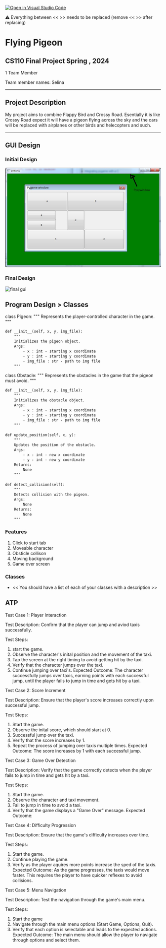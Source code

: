 [![Open in Visual Studio Code](https://classroom.github.com/assets/open-in-vscode-718a45dd9cf7e7f842a935f5ebbe5719a5e09af4491e668f4dbf3b35d5cca122.svg)](https://classroom.github.com/online_ide?assignment_repo_id=14592674&assignment_repo_type=AssignmentRepo)

:warning: Everything between << >> needs to be replaced (remove << >> after replacing)

# Flying Pigeon
## CS110 Final Project  Spring , 2024

1 Team Member

Team member names: Selina

***

## Project Description

My project aims to combine Flappy Bird and Crossy Road. Esentially it is like Crossy Road expect it will have a pigeon flying across the sky and the cars will be replaced with airplanes or other birds and helecopters and such.

***    

## GUI Design

### Initial Design

![initial gui](assets/gui.jpg)

### Final Design

![final gui](assets/finalgui.jpg)

## Program Design > Classes

class Pigeon:
    """
    Represents the player-controlled character in the game.
    """

    def __init__(self, x, y, img_file):
        """
        Initializes the pigeon object.
        Args:
            - x : int - starting x coordinate
            - y : int - starting y coordinate
            - img_file : str - path to img file
        """

class Obstacle:
    """
    Represents the obstacles in the game that the pigeon must avoid.
    """

    def __init__(self, x, y, img_file):
        """
        Initializes the obstacle object.
        Args:
            - x : int - starting x coordinate
            - y : int - starting y coordinate
            - img_file : str - path to img file
        """

    def update_position(self, x, y):
        """
        Updates the position of the obstacle.
        Args:
            - x : int - new x coordinate
            - y : int - new y coordinate
        Returns:
            None
        """

    def detect_collision(self):
        """
        Detects collision with the pigeon.
        Args:
            None
        Returns:
            None
        """

### Features

1. Click to start tab
2. Moveable character
3. Obsticle collison
4. Moving background
5. Game over screen

### Classes

- << You should have a list of each of your classes with a description >>

## ATP

Test Case 1: Player Interaction

Test Description: Confirm that the player can jump and aviod taxis successfully. 

Test Steps:
1. start the game.
2. Observe the character's inital position and the movement of the taxi.
3. Tap the screen at the right timing to avoid getting hit by the taxi.
4. Verify that the character jumps over the taxi.
5. Continue jumping over taxi's.
Expected Outcome: The character successfully jumps over taxis, earning points with each successful jump, until the player fails to jump in time and gets hit by a taxi.

Test Case 2: Score Increment

Test Description: Ensure that the player's score increases correctly upon successful jump.

Test Steps:
1. Start the game.
2. Observe the inital score, which should start at 0.
3. Successful jump over the taxi.
4. Verify that the score increases by 1.
5. Repeat the process of jumping over taxis multiple times.
Expected Outcome: The score increases by 1 with each successful jump.

Test Case 3: Game Over Detection

Test Description: Verify that the game correctly detects when the player fails to jump in time and gets hit by a taxi.

Test Steps:
1. Start the game.
2. Observe the character and taxi movement.
3. Fail to jump in time to avoid a taxi.
4. Verify that the game displays a "Game Over" message.
Expected Outcome:

Test Case 4: Difficulty Progression

Test Description: Ensure that the game's difficulty increases over time.

Test Steps:
1. Start the game.
2. Continue playing the game.
3. Verify as the player aquires more points increase the sped of the taxis.
Expected Outcome: As the game progresses, the taxis would move faster. This requires the player to have quicker reflexes to avoid collisions. 

Test Case 5: Menu Navigation

Test Description: Test the navigation through the game's main menu.

Test Steps:
1. Start the game
2. Navigate through the main menu options (Start Game, Options, Quit).
3. Verify that each option is selectable and leads to the expected actions.
Expected Outcome: The main menu should allow the player to navigate through options and select them.